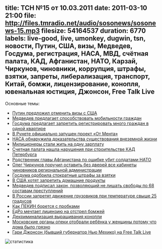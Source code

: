 title: ТСН №15 от 10.03.2011
date: 2011-03-10 21:00
file: http://files.tmradio.net/audio/sosonews/sosonews-15.mp3
filesize: 54164537
duration: 6770
labels: live-good, live, umonkey, dugwin, tsn, новости, Путин, США, визы, Медведев, Госдума, регистрация, НАСА, МВД, счётная палата, КАД, Афганистан, НАТО, Карзай, Чиркунов, чиновники, коррупция, штрафы, взятки, запреты, либерализация, транспорт, Китай, бомжи, лицензирование, конопля, ювенальная юстиция, Джонсон, Free Talk Live
---
Основные темы:

<ul>
<li><a href="http://www.utro.ru/articles/2011/03/10/961257.shtml">Путин предложил отменить визы с США</a></li>
<li><a href="http://rian.ru/society/20110301/340763764.html">Медведев предлагает способствовать мобильности граждан</a></li>
<li><a href="http://realty.lenta.ru/news/2011/01/31/project/">Госдума предлагает запретить регистрировать много граждан в одной квартире</a></li>
<li><a href="http://welgar.livejournal.com/570807.html">В Рунете официально запущен проект «От Мента»</a></li>
<li><a href="http://www.news2day.ru/8/1341.html">НАСА обнаружила доказательства существования внеземной жизни</a></li>
<li><a href="http://top.rbc.ru/society/09/03/2011/555958.shtml?print">Милиционеры стали жить на одну зарплату</a></li>
<li><a href="http://www.baltinfo.ru/2011/03/10/Schetnaya-palata-nashla-narusheniya-pri-stroitelstve-KAD-Peterburga-192329">Счетная палата нашла нарушения при строительстве КАД Петербурга</a></li>
<li><a href="http://www.rian.ru/incidents/20110310/344542098-print.html">Родственник главы Афганистана по ошибке убит солдатами НАТО</a></li>
<li><a href="http://vz.ru/news/2011/3/10/474607.html">Олег Чиркунов поручил оставить без дверей все кабинеты чиновников региональной администрации</a></li>
<li><a href="http://lenta.ru/news/2011/03/09/stokrat/">Госдума одобрила стократные штрафы за взятки</a></li>
<li><a href="http://www.suite101.com/content/s510-food-safety-act-approved-headed-to-obama-a323808">В США хотят запретить домашние продукты</a></li>
<li><a href="http://interfax.ru/news.asp?id=180284">Медведев подписал закон, позволяющий не лишать свободы по 68 составам преступлений</a></li>
<li><a href="http://www.radiomayak.ru/doc.html?id=226737">В России запретят движение грузовиков при температуре свыше 25 градусов</a></li>
<li><a href="http://www.gazeta.ru/auto/2010/12/28_a_3479938.shtml">Как ПЕКИН борется с пробками</a></li>
<li><a href="http://www.nr2.ru/moskow/321870.html">ЕдРо мечтает лицензию на отстрел бомжей</a></li>
<li><a href="http://www.antisud.com/news/?id=76">Декриминализация выращивания конопли</a></li>
<li><a href="http://rian.ru/society/20110221/336872367.html">Московские органы опеки отобрали ребёнка у женщины потому что дома было грязно</a></li>
<li><a href="http://www.freetalklive.com/guests/gary_johnson">Гари Джонсон (бывший губернатор Нью Мехико) на Free Talk Live</a></li>
</ul>

![статистика](http://files.tmradio.net/audio/sosonews/sosonews-15.png)
